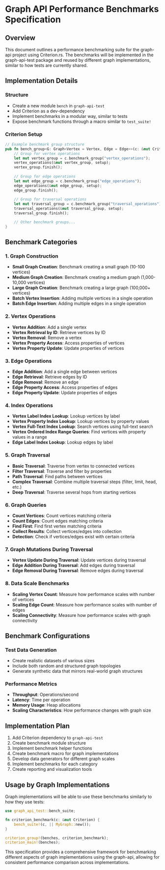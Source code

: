 # Graph API Performance Benchmarks Specification

## Overview
This document outlines a performance benchmarking suite for the graph-api project using Criterion.rs. The benchmarks will be implemented in the graph-api-test package and reused by different graph implementations, similar to how tests are currently shared.

## Implementation Details

### Structure
- Create a new module `bench` in `graph-api-test`
- Add Criterion as a dev-dependency
- Implement benchmarks in a modular way, similar to tests
- Expose benchmark functions through a macro similar to `test_suite!`

### Criterion Setup
```rust
// Example benchmark group structure
pub fn bench_group<G: Graph<Vertex = Vertex, Edge = Edge>>(c: &mut Criterion, setup: impl Fn() -> G) {
    // Group for vertex operations
    let mut vertex_group = c.benchmark_group("vertex_operations");
    vertex_operations(&mut vertex_group, setup);
    vertex_group.finish();
    
    // Group for edge operations
    let mut edge_group = c.benchmark_group("edge_operations");
    edge_operations(&mut edge_group, setup);
    edge_group.finish();
    
    // Group for traversal operations
    let mut traversal_group = c.benchmark_group("traversal_operations");
    traversal_operations(&mut traversal_group, setup);
    traversal_group.finish();

    // Other benchmark groups...
}
```

## Benchmark Categories

### 1. Graph Construction
- **Small Graph Creation**: Benchmark creating a small graph (10-100 vertices)
- **Medium Graph Creation**: Benchmark creating a medium graph (1,000-10,000 vertices)
- **Large Graph Creation**: Benchmark creating a large graph (100,000+ vertices)
- **Batch Vertex Insertion**: Adding multiple vertices in a single operation
- **Batch Edge Insertion**: Adding multiple edges in a single operation

### 2. Vertex Operations
- **Vertex Addition**: Add a single vertex
- **Vertex Retrieval by ID**: Retrieve vertices by ID
- **Vertex Removal**: Remove a vertex
- **Vertex Property Access**: Access properties of vertices
- **Vertex Property Update**: Update properties of vertices

### 3. Edge Operations
- **Edge Addition**: Add a single edge between vertices
- **Edge Retrieval**: Retrieve edges by ID
- **Edge Removal**: Remove an edge
- **Edge Property Access**: Access properties of edges
- **Edge Property Update**: Update properties of edges

### 4. Index Operations
- **Vertex Label Index Lookup**: Lookup vertices by label
- **Vertex Property Index Lookup**: Lookup vertices by property values
- **Vertex Full-Text Index Lookup**: Search vertices using full-text search
- **Vertex Ordered Index Range Queries**: Find vertices with property values in a range
- **Edge Label Index Lookup**: Lookup edges by label

### 5. Graph Traversal
- **Basic Traversal**: Traverse from vertex to connected vertices
- **Filter Traversal**: Traverse and filter by properties
- **Path Traversal**: Find paths between vertices
- **Complex Traversal**: Combine multiple traversal steps (filter, limit, head, etc.)
- **Deep Traversal**: Traverse several hops from starting vertices

### 6. Graph Queries
- **Count Vertices**: Count vertices matching criteria
- **Count Edges**: Count edges matching criteria
- **Find First**: Find first vertex matching criteria
- **Collect Results**: Collect vertices/edges into collection
- **Detection**: Check if vertices/edges exist with certain criteria

### 7. Graph Mutations During Traversal
- **Vertex Update During Traversal**: Update vertices during traversal
- **Edge Addition During Traversal**: Add edges during traversal
- **Edge Removal During Traversal**: Remove edges during traversal

### 8. Data Scale Benchmarks
- **Scaling Vertex Count**: Measure how performance scales with number of vertices
- **Scaling Edge Count**: Measure how performance scales with number of edges
- **Scaling Connectivity**: Measure how performance scales with graph connectivity

## Benchmark Configurations

### Test Data Generation
- Create realistic datasets of various sizes
- Include both random and structured graph topologies
- Generate synthetic data that mirrors real-world graph structures

### Performance Metrics
- **Throughput**: Operations/second
- **Latency**: Time per operation
- **Memory Usage**: Heap allocations
- **Scaling Characteristics**: How performance changes with graph size

## Implementation Plan

1. Add Criterion dependency to `graph-api-test`
2. Create benchmark module structure
3. Implement benchmark helper functions
4. Create benchmark macro for graph implementations
5. Develop data generators for different graph scales
6. Implement benchmarks for each category
7. Create reporting and visualization tools

## Usage by Graph Implementations

Graph implementations will be able to use these benchmarks similarly to how they use tests:

```rust
use graph_api_test::bench_suite;

fn criterion_benchmark(c: &mut Criterion) {
    bench_suite!(c, || MyGraph::new());
}

criterion_group!(benches, criterion_benchmark);
criterion_main!(benches);
```

This specification provides a comprehensive framework for benchmarking different aspects of graph implementations using the graph-api, allowing for consistent performance comparison across implementations.
